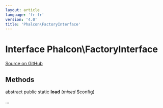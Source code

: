 ```yaml
---
layout: article
language: 'fr-fr'
version: '4.0'
title: 'Phalcon\FactoryInterface'
---
```

# Interface **Phalcon\FactoryInterface**

<a href="https://github.com/phalcon/cphalcon/tree/v3.4.0/phalcon/factoryinterface.zep" class="btn btn-default btn-sm">Source on GitHub</a>

## Methods

abstract public static **load** (*mixed* $config)

...